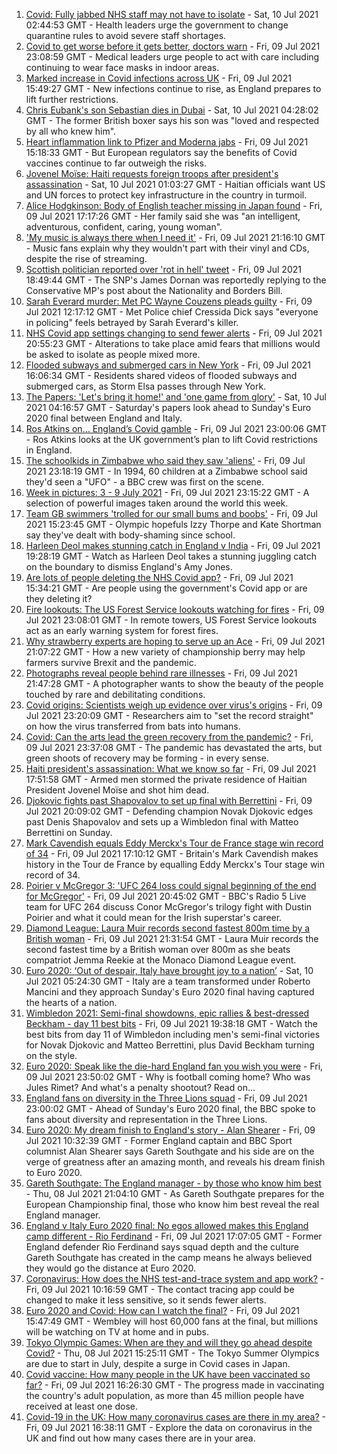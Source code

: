 1. [Covid: Fully jabbed NHS staff may not have to isolate](https://www.bbc.co.uk/news/uk-57786794) - Sat, 10 Jul 2021 02:44:53 GMT - Health leaders urge the government to change quarantine rules to avoid severe staff shortages.
2. [Covid to get worse before it gets better, doctors warn](https://www.bbc.co.uk/news/uk-57786002) - Fri, 09 Jul 2021 23:08:59 GMT - Medical leaders urge people to act with care including continuing to wear face masks in indoor areas.
3. [Marked increase in Covid infections across UK](https://www.bbc.co.uk/news/health-57776814) - Fri, 09 Jul 2021 15:49:27 GMT - New infections continue to rise, as England prepares to lift further restrictions.
4. [Chris Eubank's son Sebastian dies in Dubai](https://www.bbc.co.uk/news/uk-57786230) - Sat, 10 Jul 2021 04:28:02 GMT - The former British boxer says his son was "loved and respected by all who knew him".
5. [Heart inflammation link to Pfizer and Moderna jabs](https://www.bbc.co.uk/news/health-57781637) - Fri, 09 Jul 2021 15:18:33 GMT - But European regulators say the benefits of Covid vaccines continue to far outweigh the risks.
6. [Jovenel Moïse: Haiti requests foreign troops after president's assassination](https://www.bbc.co.uk/news/world-latin-america-57786862) - Sat, 10 Jul 2021 01:03:27 GMT - Haitian officials want US and UN forces to protect key infrastructure in the country in turmoil.
7. [Alice Hodgkinson: Body of English teacher missing in Japan found](https://www.bbc.co.uk/news/uk-england-nottinghamshire-57782093) - Fri, 09 Jul 2021 17:17:26 GMT - Her family said she was "an intelligent, adventurous, confident, caring, young woman".
8. ['My music is always there when I need it'](https://www.bbc.co.uk/news/business-57780853) - Fri, 09 Jul 2021 21:16:10 GMT - Music fans explain why they wouldn't part with their vinyl and CDs, despite the rise of streaming.
9. [Scottish politician reported over 'rot in hell' tweet](https://www.bbc.co.uk/news/uk-scotland-scotland-politics-57785825) - Fri, 09 Jul 2021 18:49:44 GMT - The SNP's James Dornan was reportedly replying to the Conservative MP's post about the Nationality and Borders Bill.
10. [Sarah Everard murder: Met PC Wayne Couzens pleads guilty](https://www.bbc.co.uk/news/uk-england-london-57774597) - Fri, 09 Jul 2021 12:17:12 GMT - Met Police chief Cressida Dick says "everyone in policing" feels betrayed by Sarah Everard's killer.
11. [NHS Covid app settings changing to send fewer alerts](https://www.bbc.co.uk/news/technology-57786032) - Fri, 09 Jul 2021 20:55:23 GMT - Alterations to take place amid fears that millions would be asked to isolate as people mixed more.
12. [Flooded subways and submerged cars in New York](https://www.bbc.co.uk/news/world-us-canada-57781840) - Fri, 09 Jul 2021 16:06:34 GMT - Residents shared videos of flooded subways and submerged cars, as Storm Elsa passes through New York.
13. [The Papers: 'Let's bring it home!' and 'one game from glory'](https://www.bbc.co.uk/news/blogs-the-papers-57786442) - Sat, 10 Jul 2021 04:16:57 GMT - Saturday's papers look ahead to Sunday's Euro 2020 final between England and Italy.
14. [Ros Atkins on… England’s Covid gamble](https://www.bbc.co.uk/news/uk-57777428) - Fri, 09 Jul 2021 23:00:06 GMT - Ros Atkins looks at the UK government’s plan to lift Covid restrictions in England.
15. [The schoolkids in Zimbabwe who said they saw 'aliens'](https://www.bbc.co.uk/news/stories-57749238) - Fri, 09 Jul 2021 23:18:19 GMT - In 1994, 60 children at a Zimbabwe school said they'd seen a "UFO" - a BBC crew was first on the scene.
16. [Week in pictures: 3 - 9 July 2021](https://www.bbc.co.uk/news/in-pictures-57763462) - Fri, 09 Jul 2021 23:15:22 GMT - A selection of powerful images taken around the world this week.
17. [Team GB swimmers 'trolled for our small bums and boobs'](https://www.bbc.co.uk/news/newsbeat-57778626) - Fri, 09 Jul 2021 15:23:45 GMT - Olympic hopefuls Izzy Thorpe and Kate Shortman say they've dealt with body-shaming since school.
18. [Harleen Deol makes stunning catch in England v India](https://www.bbc.co.uk/sport/av/cricket/57785924) - Fri, 09 Jul 2021 19:28:19 GMT - Watch as Harleen Deol takes a stunning juggling catch on the boundary to dismiss England's Amy Jones.
19. [Are lots of people deleting the NHS Covid app?](https://www.bbc.co.uk/news/57779371) - Fri, 09 Jul 2021 15:34:21 GMT - Are people using the government's Covid app or are they deleting it?
20. [Fire lookouts: The US Forest Service lookouts watching for fires](https://www.bbc.co.uk/news/world-us-canada-57626403) - Fri, 09 Jul 2021 23:08:01 GMT - In remote towers, US Forest Service lookouts act as an early warning system for forest fires.
21. [Why strawberry experts are hoping to serve up an Ace](https://www.bbc.co.uk/news/business-57780066) - Fri, 09 Jul 2021 21:07:22 GMT - How a new variety of championship berry may help farmers survive Brexit and the pandemic.
22. [Photographs reveal people behind rare illnesses](https://www.bbc.co.uk/news/uk-wales-57748393) - Fri, 09 Jul 2021 21:47:28 GMT - A photographer wants to show the beauty of the people touched by rare and debilitating conditions.
23. [Covid origins: Scientists weigh up evidence over virus's origins](https://www.bbc.co.uk/news/science-environment-57782955) - Fri, 09 Jul 2021 23:20:09 GMT - Researchers aim to "set the record straight" on how the virus transferred from bats into humans.
24. [Covid: Can the arts lead the green recovery from the pandemic?](https://www.bbc.co.uk/news/entertainment-arts-57779761) - Fri, 09 Jul 2021 23:37:08 GMT - The pandemic has devastated the arts, but green shoots of recovery may be forming - in every sense.
25. [Haiti president's assassination: What we know so far](https://www.bbc.co.uk/news/world-latin-america-57762246) - Fri, 09 Jul 2021 17:51:58 GMT - Armed men stormed the private residence of Haitian President Jovenel Moïse and shot him dead.
26. [Djokovic fights past Shapovalov to set up final with Berrettini](https://www.bbc.co.uk/sport/tennis/57779798) - Fri, 09 Jul 2021 20:09:02 GMT - Defending champion Novak Djokovic edges past Denis Shapovalov and sets up a Wimbledon final with Matteo Berrettini on Sunday.
27. [Mark Cavendish equals Eddy Merckx's Tour de France stage win record of 34](https://www.bbc.co.uk/sport/cycling/57725179) - Fri, 09 Jul 2021 17:10:12 GMT - Britain's Mark Cavendish makes history in the Tour de France by equalling Eddy Merckx's Tour stage win record of 34.
28. [Poirier v McGregor 3: 'UFC 264 loss could signal beginning of the end for McGregor'](https://www.bbc.co.uk/sport/mixed-martial-arts/57779225) - Fri, 09 Jul 2021 20:45:02 GMT - BBC's Radio 5 Live team for UFC 264 discuss Conor McGregor's trilogy fight with Dustin Poirier and what it could mean for the Irish superstar's career.
29. [Diamond League: Laura Muir records second fastest 800m time by a British woman](https://www.bbc.co.uk/sport/athletics/57784983) - Fri, 09 Jul 2021 21:31:54 GMT - Laura Muir records the second fastest time by a British woman over 800m as she beats compatriot Jemma Reekie at the Monaco Diamond League event.
30. [Euro 2020: ‘Out of despair, Italy have brought joy to a nation’](https://www.bbc.co.uk/sport/football/57783077) - Sat, 10 Jul 2021 05:24:30 GMT - Italy are a team transformed under Roberto Mancini and they approach Sunday's Euro 2020 final having captured the hearts of a nation.
31. [Wimbledon 2021: Semi-final showdowns, epic rallies & best-dressed Beckham - day 11 best bits](https://www.bbc.co.uk/sport/av/tennis/57786055) - Fri, 09 Jul 2021 19:38:18 GMT - Watch the best bits from day 11 of Wimbledon including men's semi-final victories for Novak Djokovic and Matteo Berrettini, plus David Beckham turning on the style.
32. [Euro 2020: Speak like the die-hard England fan you wish you were](https://www.bbc.co.uk/news/uk-57761278) - Fri, 09 Jul 2021 23:50:02 GMT - Why is football coming home? Who was Jules Rimet? And what's a penalty shootout? Read on...
33. [England fans on diversity in the Three Lions squad](https://www.bbc.co.uk/news/uk-57777430) - Fri, 09 Jul 2021 23:00:02 GMT - Ahead of Sunday's Euro 2020 final, the BBC spoke to fans about diversity and representation in the Three Lions.
34. [Euro 2020: My dream finish to England's story - Alan Shearer](https://www.bbc.co.uk/sport/football/57752510) - Fri, 09 Jul 2021 10:32:39 GMT - Former England captain and BBC Sport columnist Alan Shearer says Gareth Southgate and his side are on the verge of greatness after an amazing month, and reveals his dream finish to Euro 2020.
35. [Gareth Southgate: The England manager - by those who know him best](https://www.bbc.co.uk/sport/football/57724429) - Thu, 08 Jul 2021 21:04:10 GMT - As Gareth Southgate prepares for the European Championship final, those who know him best reveal the real England manager.
36. [England v Italy Euro 2020 final: No egos allowed makes this England camp different - Rio Ferdinand](https://www.bbc.co.uk/sport/football/57775923) - Fri, 09 Jul 2021 17:07:05 GMT - Former England defender Rio Ferdinand says squad depth and the culture Gareth Southgate has created in the camp means he always believed they would go the distance at Euro 2020.
37. [Coronavirus: How does the NHS test-and-trace system and app work?](https://www.bbc.co.uk/news/explainers-52442754) - Fri, 09 Jul 2021 10:16:59 GMT - The contact tracing app could be changed to make it less sensitive, so it sends fewer alerts.
38. [Euro 2020 and Covid: How can I watch the final?](https://www.bbc.co.uk/news/uk-57386719) - Fri, 09 Jul 2021 15:47:49 GMT - Wembley will host 60,000 fans at the final, but millions will be watching on TV at home and in pubs.
39. [Tokyo Olympic Games: When are they and will they go ahead despite Covid?](https://www.bbc.co.uk/news/world-asia-57240044) - Thu, 08 Jul 2021 15:25:11 GMT - The Tokyo Summer Olympics are due to start in July, despite a surge in Covid cases in Japan.
40. [Covid vaccine: How many people in the UK have been vaccinated so far?](https://www.bbc.co.uk/news/health-55274833) - Fri, 09 Jul 2021 16:26:30 GMT - The progress made in vaccinating the country's adult population, as more than 45 million people have received at least one dose.
41. [Covid-19 in the UK: How many coronavirus cases are there in my area?](https://www.bbc.co.uk/news/uk-51768274) - Fri, 09 Jul 2021 16:38:11 GMT - Explore the data on coronavirus in the UK and find out how many cases there are in your area.
